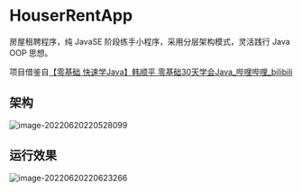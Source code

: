 # HouserRentApp
房屋租聘程序，纯 JavaSE 阶段练手小程序，采用分层架构模式，灵活践行 Java OOP 思想。

项目借鉴自[【零基础 快速学Java】韩顺平 零基础30天学会Java_哔哩哔哩_bilibili](https://www.bilibili.com/video/BV1fh411y7R8?p=364&spm_id_from=pageDriver&vd_source=ac53754f6533097757863a1d248f5406)

## 架构

![image-20220620220528099](http://img.zimei.xyz/202206202205352.png)

## 运行效果

![image-20220620220623266](http://img.zimei.xyz/202206202206431.png)
